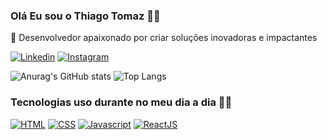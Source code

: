 
### Olá Eu sou o Thiago Tomaz 🙋‍♂️
🔧 Desenvolvedor apaixonado por criar soluções inovadoras e impactantes

[![Linkedin](https://img.shields.io/badge/LinkedIn-0077B5?style=for-the-badge&logo=linkedin&logoColor=white)](https://www.linkedin.com/in/thiago-tomaz-luiz/)
[![Instagram](https://img.shields.io/badge/Instagram-E4405F?style=for-the-badge&logo=instagram&logoColor=white)](https://www.instagram.com/euthi96/)

![Anurag's GitHub stats](https://github-readme-stats.vercel.app/api?username=luizdev96&show_icons=true&theme=dracula)
![Top Langs](https://github-readme-stats.vercel.app/api/top-langs/?username=luizdev96&hide_progress=true)
### Tecnologias uso durante no meu dia a dia 👨‍💻

[![HTML](https://img.shields.io/badge/HTML5-E34F26?style=for-the-badge&logo=html5&logoColor=white)]()
[![CSS](https://img.shields.io/badge/CSS3-1572B6?style=for-the-badge&logo=css3&logoColor=white)]()
[![Javascript](https://img.shields.io/badge/JavaScript-F7DF1E?style=for-the-badge&logo=javascript&logoColor=black)]()
[![ReactJS](https://img.shields.io/badge/React-20232A?style=for-the-badge&logo=react&logoColor=61DAFB)]()
